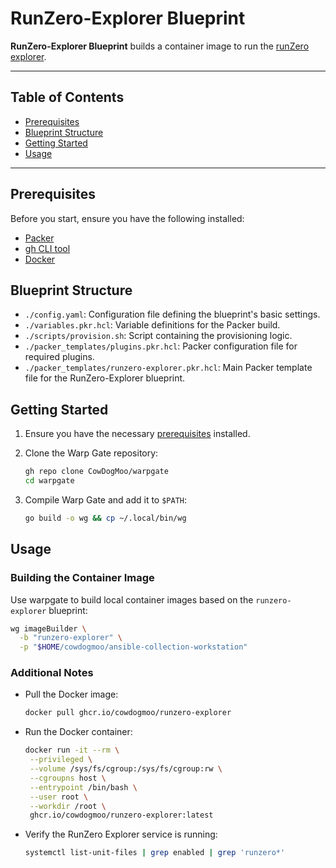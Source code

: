 # RunZero-Explorer Blueprint

**RunZero-Explorer Blueprint** builds a container image to run the
[runZero explorer](https://console.runzero.com/deploy/download/explorers).

---

## Table of Contents

- [Prerequisites](#prerequisites)
- [Blueprint Structure](#blueprint-structure)
- [Getting Started](#getting-started)
- [Usage](#usage)

---

## Prerequisites

Before you start, ensure you have the following installed:

- [Packer](https://www.packer.io/)
- [gh CLI tool](https://cli.github.com/)
- [Docker](https://www.docker.com/)

## Blueprint Structure

- `./config.yaml`: Configuration file defining the blueprint's basic settings.
- `./variables.pkr.hcl`: Variable definitions for the Packer build.
- `./scripts/provision.sh`: Script containing the provisioning logic.
- `./packer_templates/plugins.pkr.hcl`: Packer configuration file for required
  plugins.
- `./packer_templates/runzero-explorer.pkr.hcl`: Main Packer template file for
  the RunZero-Explorer blueprint.

## Getting Started

1. Ensure you have the necessary [prerequisites](#prerequisites) installed.

2. Clone the Warp Gate repository:

   ```bash
   gh repo clone CowDogMoo/warpgate
   cd warpgate
   ```

3. Compile Warp Gate and add it to `$PATH`:

   ```bash
   go build -o wg && cp ~/.local/bin/wg
   ```

## Usage

### Building the Container Image

Use warpgate to build local container images based on the `runzero-explorer`
blueprint:

```bash
wg imageBuilder \
  -b "runzero-explorer" \
  -p "$HOME/cowdogmoo/ansible-collection-workstation"
```

### Additional Notes

- Pull the Docker image:

  ```bash
  docker pull ghcr.io/cowdogmoo/runzero-explorer
  ```

- Run the Docker container:

  ```bash
  docker run -it --rm \
   --privileged \
   --volume /sys/fs/cgroup:/sys/fs/cgroup:rw \
   --cgroupns host \
   --entrypoint /bin/bash \
   --user root \
   --workdir /root \
   ghcr.io/cowdogmoo/runzero-explorer:latest
  ```

- Verify the RunZero Explorer service is running:

  ```bash
  systemctl list-unit-files | grep enabled | grep 'runzero*'
  ```
